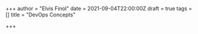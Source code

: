 +++
author = "Elvis Finol"
date = 2021-09-04T22:00:00Z
draft = true
tags = []
title = "DevOps Concepts"

+++
